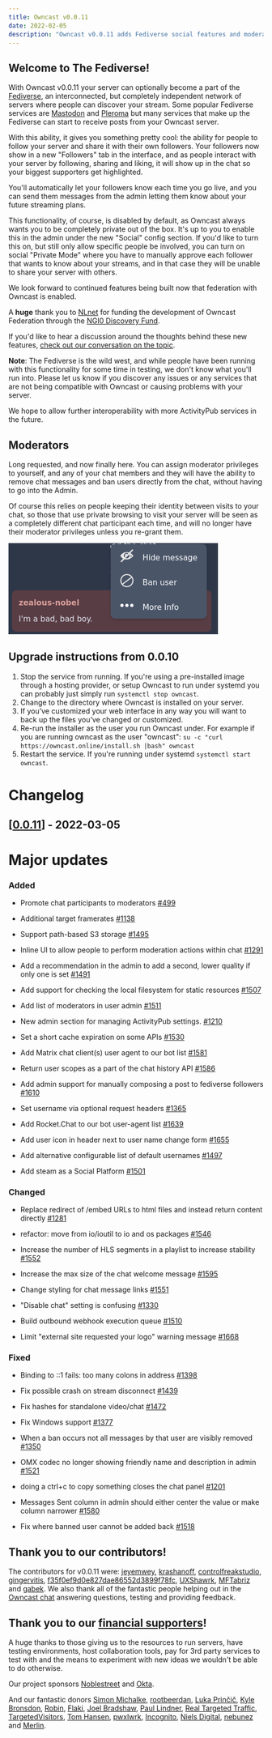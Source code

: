 ```yaml
---
title: Owncast v0.0.11
date: 2022-02-05
description: "Owncast v0.0.11 adds Fediverse social features and moderators."
---
```


## Welcome to The Fediverse!

With Owncast v0.0.11 your server can optionally become a part of the [Fediverse](https://en.wikipedia.org/wiki/Fediverse), an interconnected, but completely independent network of servers where people can discover your stream. Some popular Fediverse services are [Mastodon](https://joinmastodon.org/) and [Pleroma](https://pleroma.social/) but many services that make up the Fediverse can start to receive posts from your Owncast server.

With this ability, it gives you something pretty cool: the ability for people to follow your server and share it with their own followers. Your followers now show in a new "Followers" tab in the interface, and as people interact with your server by following, sharing and liking, it will show up in the chat so your biggest supporters get highlighted.

You'll automatically let your followers know each time you go live, and you can send them messages from the admin letting them know about your future streaming plans.

This functionality, of course, is disabled by default, as Owncast always wants you to be completely private out of the box. It's up to you to enable this in the admin under the new "Social" config section. If you'd like to turn this on, but still only allow specific people be involved, you can turn on social "Private Mode" where you have to manually approve each follower that wants to know about your streams, and in that case they will be unable to share your server with others.

We look forward to continued features being built now that federation with Owncast is enabled.

A **huge** thank you to [NLnet](https://nlnet.nl/project/Owncast/) for funding the development of Owncast Federation through the [NGI0 Discovery Fund](https://nlnet.nl/discovery).

If you'd like to hear a discussion around the thoughts behind these new features, [check out our conversation on the topic](https://www.youtube.com/watch?v=aeVvS0E-z3g).

**Note**: The Fediverse is the wild west, and while people have been running with this functionality for some time in testing, we don't know what you'll run into. Please let us know if you discover any issues or any services that are not being compatible with Owncast or causing problems with your server.

We hope to allow further interoperability with more ActivityPub services in the future.

## Moderators

Long requested, and now finally here. You can assign moderator privileges to yourself, and any of your chat members and they will have the ability to remove chat messages and ban users directly from the chat, without having to go into the Admin.

Of course this relies on people keeping their identity between visits to your chat, so those that use private browsing to visit your server will be seen as a completely different chat participant each time, and will no longer have their moderator privileges unless you re-grant them.

<img src="/images/moderator-menu.png"/>

## Upgrade instructions from 0.0.10

1. Stop the service from running. If you're using a pre-installed image through a hosting provider, or setup Owncast to run under systemd you can probably just simply run `systemctl stop owncast`.
1. Change to the directory where Owncast is installed on your server.
1. If you’ve customized your web interface in any way you will want to back up the files you’ve changed or customized.
1. Re-run the installer as the user you run Owncast under. For example if you are running owncast as the user "owncast": `su -c "curl https://owncast.online/install.sh |bash" owncast`
1. Restart the service. If you're running under systemd `systemctl start owncast`.

# Changelog

## [[0.0.11](https://github.com/owncast/owncast/milestone/14)] - 2022-03-05

# Major updates

### Added

- Promote chat participants to moderators [#499](https://github.com/owncast/owncast/issues/499)

- Additional target framerates [#1138](https://github.com/owncast/owncast/issues/1138)

- Support path-based S3 storage [#1495](https://github.com/owncast/owncast/issues/1495)

- Inline UI to allow people to perform moderation actions within chat [#1291](https://github.com/owncast/owncast/issues/1291)

- Add a recommendation in the admin to add a second, lower quality if only one is set [#1491](https://github.com/owncast/owncast/issues/1491)

- Add support for checking the local filesystem for static resources [#1507](https://github.com/owncast/owncast/issues/1507)

- Add list of moderators in user admin [#1511](https://github.com/owncast/owncast/issues/1511)

- New admin section for managing ActivityPub settings. [#1210](https://github.com/owncast/owncast/issues/1210)

- Set a short cache expiration on some APIs [#1530](https://github.com/owncast/owncast/issues/1530)

- Add Matrix chat client(s) user agent to our bot list [#1581](https://github.com/owncast/owncast/issues/1581)

- Return user scopes as a part of the chat history API [#1586](https://github.com/owncast/owncast/issues/1586)

- Add admin support for manually composing a post to fediverse followers [#1610](https://github.com/owncast/owncast/issues/1610)

- Set username via optional request headers [#1365](https://github.com/owncast/owncast/issues/1365)

- Add Rocket.Chat to our bot user-agent list [#1639](https://github.com/owncast/owncast/issues/1639)

- Add user icon in header next to user name change form [#1655](https://github.com/owncast/owncast/issues/1655)

- Add alternative configurable list of default usernames [#1497](https://github.com/owncast/owncast/issues/1497)

- Add steam as a Social Platform [#1501](https://github.com/owncast/owncast/issues/1501)

### Changed

- Replace redirect of /embed URLs to html files and instead return content directly [#1281](https://github.com/owncast/owncast/issues/1281)

- refactor: move from io/ioutil to io and os packages [#1546](https://github.com/owncast/owncast/pull/1546)

- Increase the number of HLS segments in a playlist to increase stability [#1552](https://github.com/owncast/owncast/issues/1552)

- Increase the max size of the chat welcome message [#1595](https://github.com/owncast/owncast/issues/1595)

- Change styling for chat message links [#1551](https://github.com/owncast/owncast/issues/1551)

- "Disable chat" setting is confusing [#1330](https://github.com/owncast/owncast/issues/1330)

- Build outbound webhook execution queue [#1510](https://github.com/owncast/owncast/issues/1510)

- Limit "external site requested your logo" warning message [#1668](https://github.com/owncast/owncast/issues/1668)

### Fixed

- Binding to ::1 fails: too many colons in address [#1398](https://github.com/owncast/owncast/issues/1398)

- Fix possible crash on stream disconnect [#1439](https://github.com/owncast/owncast/issues/1439)

- Fix hashes for standalone video/chat [#1472](https://github.com/owncast/owncast/pull/1472)

- Fix Windows support [#1377](https://github.com/owncast/owncast/issues/1377)

- When a ban occurs not all messages by that user are visibly removed [#1350](https://github.com/owncast/owncast/issues/1350)

- OMX codec no longer showing friendly name and description in admin [#1521](https://github.com/owncast/owncast/issues/1521)

- doing a ctrl+c to copy something closes the chat panel [#1201](https://github.com/owncast/owncast/issues/1201)

- Messages Sent column in admin should either center the value or make column narrower [#1580](https://github.com/owncast/owncast/issues/1580)

- Fix where banned user cannot be added back [#1518](https://github.com/owncast/owncast/issues/1518)

## Thank you to our contributors!

The contributors for v0.0.11 were:
[jeyemwey](https://github.com/jeyemwey), [krashanoff](https://github.com/krashanoff), [controlfreakstudio](https://github.com/controlfreakstudio), [gingervitis](https://github.com/gingervitis), [f35f0ef9d0e827dae86552d3899f78fc](https://github.com/f35f0ef9d0e827dae86552d3899f78fc), [UXShawrk](https://github.com/UXShawrk), [MFTabriz](https://github.com/MFTabriz) and [gabek](https://github.com/gabek).
We also thank all of the fantastic people helping out in the [Owncast chat](https://owncast.rocket.chat) answering questions, testing and providing feedback.

## Thank you to our [financial supporters](https://opencollective.com/owncast)!

A huge thanks to those giving us to the resources to run servers, have testing environments, host collaboration tools, pay for 3rd party services to test with and the means to experiment with new ideas we wouldn't be able to do otherwise.

Our project sponsors [Noblestreet](https://opencollective.com/noblestreet) and [Okta](https://opencollective.com/okta).

And our fantastic donors [Simon Michalke](https://opencollective.com/simon-michalke), [rootbeerdan](https://opencollective.com/rootbeerdan), [Luka Prinčič](https://opencollective.com/luka-princic), [Kyle Bronsdon](https://opencollective.com/guest-7c7eb0e8), [Robin](https://opencollective.com/robin-mol1), [Flaki](https://opencollective.com/flaki), [Joel Bradshaw](https://opencollective.com/joel-bradshaw), [Paul Lindner](https://opencollective.com/lindner), [Real Targeted Traffic](https://opencollective.com/seo25-com), [TargetedVisitors](https://opencollective.com/targeted-traffic), [Tom Hansen](https://opencollective.com/guest-eca9a6e4), [pwxlwrk](https://opencollective.com/guest-3bb3ecf0), [Incognito](https://opencollective.com/incognito-3b4cd5c7), [Niels Digital](https://opencollective.com/guest-80892d29), [nebunez](https://opencollective.com/guest-50d297d1) and [Merlin](https://opencollective.com/johnathan-shunn).
